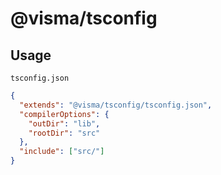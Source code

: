 # @visma/tsconfig

## Usage

`tsconfig.json`

```json
{
  "extends": "@visma/tsconfig/tsconfig.json",
  "compilerOptions": {
    "outDir": "lib",
    "rootDir": "src"
  },
  "include": ["src/"]
}
```
